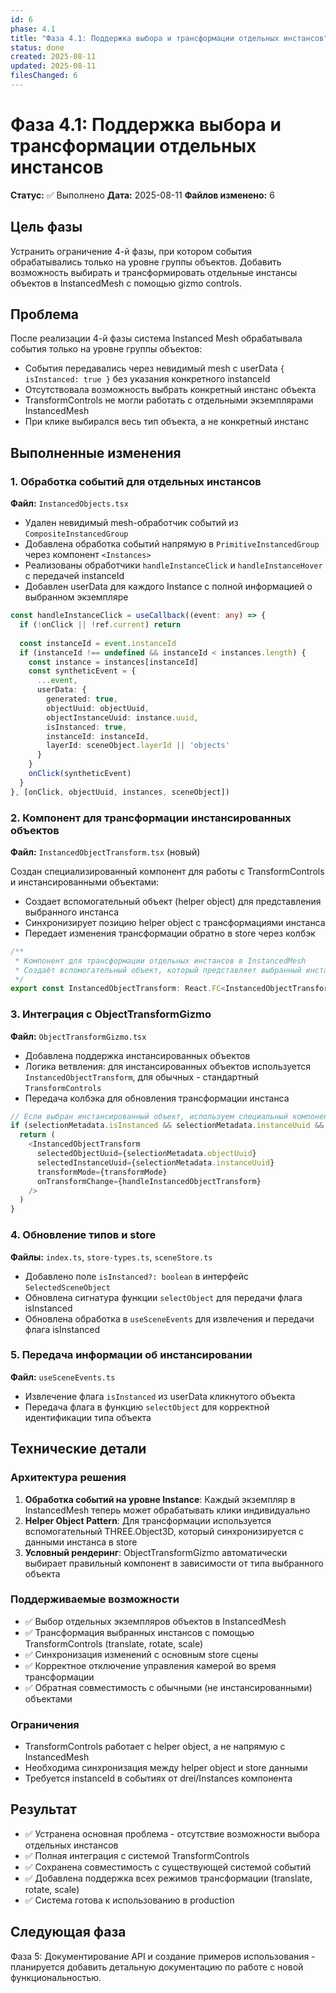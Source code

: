 ```yaml
---
id: 6
phase: 4.1
title: "Фаза 4.1: Поддержка выбора и трансформации отдельных инстансов"
status: done
created: 2025-08-11
updated: 2025-08-11
filesChanged: 6
---
```


# Фаза 4.1: Поддержка выбора и трансформации отдельных инстансов

**Статус:** ✅ Выполнено
**Дата:** 2025-08-11
**Файлов изменено:** 6

## Цель фазы

Устранить ограничение 4-й фазы, при котором события обрабатывались только на уровне группы объектов. Добавить возможность выбирать и трансформировать отдельные инстансы объектов в InstancedMesh с помощью gizmo controls.

## Проблема

После реализации 4-й фазы система Instanced Mesh обрабатывала события только на уровне группы объектов:
- События передавались через невидимый mesh с userData `{ isInstanced: true }` без указания конкретного instanceId  
- Отсутствовала возможность выбрать конкретный инстанс объекта
- TransformControls не могли работать с отдельными экземплярами InstancedMesh
- При клике выбирался весь тип объекта, а не конкретный инстанс

## Выполненные изменения

### 1. Обработка событий для отдельных инстансов

**Файл:** `InstancedObjects.tsx`

- Удален невидимый mesh-обработчик событий из `CompositeInstancedGroup`
- Добавлена обработка событий напрямую в `PrimitiveInstancedGroup` через компонент `<Instances>`
- Реализованы обработчики `handleInstanceClick` и `handleInstanceHover` с передачей instanceId
- Добавлен userData для каждого Instance с полной информацией о выбранном экземпляре

```typescript
const handleInstanceClick = useCallback((event: any) => {
  if (!onClick || !ref.current) return
  
  const instanceId = event.instanceId
  if (instanceId !== undefined && instanceId < instances.length) {
    const instance = instances[instanceId]
    const syntheticEvent = {
      ...event,
      userData: {
        generated: true,
        objectUuid: objectUuid,
        objectInstanceUuid: instance.uuid,
        isInstanced: true,
        instanceId: instanceId,
        layerId: sceneObject.layerId || 'objects'
      }
    }
    onClick(syntheticEvent)
  }
}, [onClick, objectUuid, instances, sceneObject])
```

### 2. Компонент для трансформации инстансированных объектов

**Файл:** `InstancedObjectTransform.tsx` (новый)

Создан специализированный компонент для работы с TransformControls и инстансированными объектами:
- Создает вспомогательный объект (helper object) для представления выбранного инстанса
- Синхронизирует позицию helper object с трансформациями инстанса
- Передает изменения трансформации обратно в store через колбэк

```typescript
/**
 * Компонент для трансформации отдельных инстансов в InstancedMesh
 * Создаёт вспомогательный объект, который представляет выбранный инстанс
 */
export const InstancedObjectTransform: React.FC<InstancedObjectTransformProps>
```

### 3. Интеграция с ObjectTransformGizmo

**Файл:** `ObjectTransformGizmo.tsx`

- Добавлена поддержка инстансированных объектов
- Логика ветвления: для инстансированных объектов используется `InstancedObjectTransform`, для обычных - стандартный `TransformControls`
- Передача колбэка для обновления трансформации инстанса

```typescript
// Если выбран инстансированный объект, используем специальный компонент
if (selectionMetadata.isInstanced && selectionMetadata.instanceUuid && selectionMetadata.objectUuid) {
  return (
    <InstancedObjectTransform
      selectedObjectUuid={selectionMetadata.objectUuid}
      selectedInstanceUuid={selectionMetadata.instanceUuid}
      transformMode={transformMode}
      onTransformChange={handleInstancedObjectTransform}
    />
  )
}
```

### 4. Обновление типов и store

**Файлы:** `index.ts`, `store-types.ts`, `sceneStore.ts`

- Добавлено поле `isInstanced?: boolean` в интерфейс `SelectedSceneObject`
- Обновлена сигнатура функции `selectObject` для передачи флага isInstanced
- Обновлена обработка в `useSceneEvents` для извлечения и передачи флага isInstanced

### 5. Передача информации об инстансировании

**Файл:** `useSceneEvents.ts`

- Извлечение флага `isInstanced` из userData кликнутого объекта
- Передача флага в функцию `selectObject` для корректной идентификации типа объекта

## Технические детали

### Архитектура решения

1. **Обработка событий на уровне Instance**: Каждый экземпляр в InstancedMesh теперь может обрабатывать клики индивидуально
2. **Helper Object Pattern**: Для трансформации используется вспомогательный THREE.Object3D, который синхронизируется с данными инстанса в store
3. **Условный рендеринг**: ObjectTransformGizmo автоматически выбирает правильный компонент в зависимости от типа выбранного объекта

### Поддерживаемые возможности

- ✅ Выбор отдельных экземпляров объектов в InstancedMesh
- ✅ Трансформация выбранных инстансов с помощью TransformControls (translate, rotate, scale)
- ✅ Синхронизация изменений с основным store сцены
- ✅ Корректное отключение управления камерой во время трансформации
- ✅ Обратная совместимость с обычными (не инстансированными) объектами

### Ограничения

- TransformControls работает с helper object, а не напрямую с InstancedMesh
- Необходима синхронизация между helper object и store данными
- Требуется instanceId в событиях от drei/Instances компонента

## Результат

- ✅ Устранена основная проблема - отсутствие возможности выбора отдельных инстансов
- ✅ Полная интеграция с системой TransformControls
- ✅ Сохранена совместимость с существующей системой событий
- ✅ Добавлена поддержка всех режимов трансформации (translate, rotate, scale)
- ✅ Система готова к использованию в production

## Следующая фаза

Фаза 5: Документирование API и создание примеров использования - планируется добавить детальную документацию по работе с новой функциональностью.